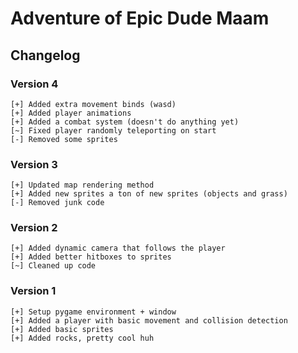 # Adventure of Epic Dude Maam

## Changelog

### Version 4

```
[+] Added extra movement binds (wasd)
[+] Added player animations
[+] Added a combat system (doesn't do anything yet)
[~] Fixed player randomly teleporting on start
[-] Removed some sprites
```

### Version 3

```
[+] Updated map rendering method
[+] Added new sprites a ton of new sprites (objects and grass)
[-] Removed junk code
```

### Version 2

```
[+] Added dynamic camera that follows the player
[+] Added better hitboxes to sprites
[~] Cleaned up code
```

### Version 1

```
[+] Setup pygame environment + window
[+] Added a player with basic movement and collision detection
[+] Added basic sprites
[+] Added rocks, pretty cool huh
```
